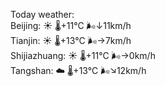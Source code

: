 Today weather:  
Beijing: ☀️ 🌡️+11°C 🌬️↓11km/h  
Tianjin: ☀️ 🌡️+13°C 🌬️→7km/h  
Shijiazhuang: ☀️ 🌡️+11°C 🌬️→0km/h  
Tangshan: ☁️ 🌡️+13°C 🌬️↘12km/h  
